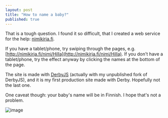 ```yaml
---
layout: post
title: "How to name a baby?"
published: true
---
```


That is a tough question. I found it so difficult, that I created a web service for the help: [nimikirja.fi](http://nimikirja.fi).

If you have a tablet/phone, try swiping through the pages, e.g. [http://nimikirja.fi/nimi/Hilla](http://nimikirja.fi/nimi/Hilla). If you don't have a tablet/phone, try the effect anyway by clicking the names at the bottom of the page. 

The site is made with [DerbyJS](http://derbyjs.com) (actually with my unpublished fork of DerbyJS), and it is my first production site made with Derby. Hopefully not the last one.

One caveat though: your baby's name will be in Finnish. I hope that's not a problem. 

![image](https://cloud.githubusercontent.com/assets/433707/5326259/67966ba8-7d17-11e4-9ca1-e70e0d764250.png)
